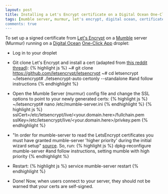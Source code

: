 ```yaml
---
layout: post
title: Installing a Let's Encrypt certificate on a Digital Ocean One-Click Mumble server
tags: [mumble server, murmur, let's encrypt, digital ocean, certificate]
comments: true
---
```


To set up a signed certificate from [Let's Encrypt][3] on a [Mumble][1] server (Murmur) running on a [Digital Ocean][2] [One-Click App][6] droplet: 

* Log in to your droplet

* Git clone Let's Encrypt and install a cert (adapted from [this reddit thread][4]):
{% highlight js %}
~# git clone https://github.com/letsencrypt/letsencrypt
~# cd letsencrypt
~/letsencrypt# ./letsencrypt-auto certonly --standalone  #and follow instructions
{% endhighlight %}

* Open the Mumble Server (murmur) config file and change the SSL options to point to your newly generated certs:
{% highlight js %}
~/letsencrypt# nano /etc/mumble-server.ini
{% endhighlight %}
{% highlight js %}
sslCert=/etc/letsencrypt/live/<your.domain.here>/fullchain.pem
sslKey=/etc/letsencrypt/live/<your.domain.here>/privkey.pem
{% endhighlight %}

* "In order for mumble-server to read the LetsEncrypt certificates you must have granted mumble-server 'higher priority' during the initial wizard setup" [source][5]. So, run:
{% highlight js %}
dpkg-reconfigure mumble-server  #and follow instructions, setting mumble with high priority
{% endhighlight %}

* Restart:
{% highlight js %}
service mumble-server restart
{% endhighlight %}

* Done! Now, when users connect to your server, they should not be warned that your certs are self-signed.

[1]: https://wiki.mumble.info/wiki/Main_Page
[2]: https://www.digitalocean.com/
[3]: https://letsencrypt.org/
[4]: https://www.reddit.com/r/mumble/comments/3x55al/lets_encrypt_free_sslcertificate_for_your/
[5]: http://docs.silasjelley.com/Packages/Mumble/
[6]: https://www.digitalocean.com/features/one-click-apps/
